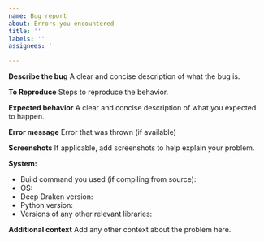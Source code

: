 ```yaml
---
name: Bug report
about: Errors you encountered
title: ''
labels: ''
assignees: ''

---
```


**Describe the bug**
A clear and concise description of what the bug is.

**To Reproduce**
Steps to reproduce the behavior.

**Expected behavior**
A clear and concise description of what you expected to happen.

**Error message**
Error that was thrown (if available)

**Screenshots**
If applicable, add screenshots to help explain your problem.

**System:**
- Build command you used (if compiling from source):
- OS:
- Deep Draken version:
- Python version:
- Versions of any other relevant libraries:

**Additional context**
Add any other context about the problem here.